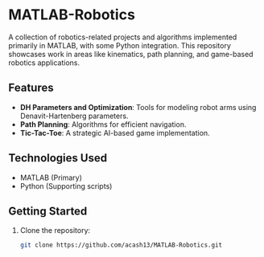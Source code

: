 # MATLAB-Robotics

A collection of robotics-related projects and algorithms implemented primarily in MATLAB, with some Python integration. This repository showcases work in areas like kinematics, path planning, and game-based robotics applications.

## Features
- **DH Parameters and Optimization**: Tools for modeling robot arms using Denavit-Hartenberg parameters.
- **Path Planning**: Algorithms for efficient navigation.
- **Tic-Tac-Toe**: A strategic AI-based game implementation.

## Technologies Used
- MATLAB (Primary)
- Python (Supporting scripts)

## Getting Started
1. Clone the repository:
   ```bash
   git clone https://github.com/acash13/MATLAB-Robotics.git
